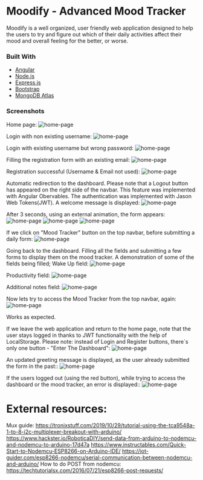# Moodify - Advanced Mood Tracker

Moodify is a well organized, user friendly web application designed to help
the users to try and figure out which of their daily activities affect their
mood and overall feeling for the better, or worse.

### Built With

* [Angular](https:angular.io)
* [Node.js](https://nodejs.org/en/)
* [Express.js](https://expressjs.com)
* [Bootstrap](https://getbootstrap.com)
* [MongoDB Atlas](https://www.mongodb.com/cloud/atlas/lp/try2?utm_source=google&utm_campaign=gs_emea_israel_search_core_brand_atlas_desktop&utm_term=mongodb%20cloud%20atlas&utm_medium=cpc_paid_search&utm_ad=e&utm_ad_campaign_id=12212624530&gclid=Cj0KCQjwl_SHBhCQARIsAFIFRVVVlDfqyl_5t30ElLdyYdqecMfTO_dO6Vxltgi79jkgfdO0NL7I0ZkaAlymEALw_wcB)

### Screenshots
Home page:
![home-page](https://github.com/SherMish/Moodify/blob/master/client/src/assets/screenshots/main.jpg?raw=true)

Login with non existing username:
![home-page](https://github.com/SherMish/Moodify/blob/master/client/src/assets/screenshots/user%20could%20not%20be%20found.jpg?raw=true)

Login with existing username but wrong password:
![home-page](https://github.com/SherMish/Moodify/blob/master/client/src/assets/screenshots/wrong%20pass.jpg?raw=true)

Filling the registration form with an existing email:
![home-page](https://github.com/SherMish/Moodify/blob/master/client/src/assets/screenshots/existing%20email.jpg?raw=true)

Registration successful (Username & Email not used):
![home-page](https://github.com/SherMish/Moodify/blob/master/client/src/assets/screenshots/new%20account%20alert.jpg?raw=true)

Automatic redirection to the dashboard. Please note that a Logout button has appeared on the right side
of the navbar. This feature was implemented with Angular Obervables. The authentication was implemented 
with Jason Web Tokens(JWT). A welcome message is displayed:
![home-page](https://github.com/SherMish/Moodify/blob/master/client/src/assets/screenshots/greeting%20msg.jpg?raw=true)

After 3 seconds, using an external animation, the form appears:
![home-page](https://github.com/SherMish/Moodify/blob/master/client/src/assets/screenshots/form%201.jpg?raw=true)
![home-page](https://github.com/SherMish/Moodify/blob/master/client/src/assets/screenshots/form%202.jpg?raw=true)
![home-page](https://github.com/SherMish/Moodify/blob/master/client/src/assets/screenshots/form%203.jpg?raw=true)

If we click on "Mood Tracker" button on the top navbar, before submitting a daily form:
![home-page](https://github.com/SherMish/Moodify/blob/master/client/src/assets/screenshots/empty%20mood%20tracker.jpg?raw=true)

Going back to the dashboard. Filling all the fields and submitting a few forms to display them on the mood tracker.
A demonstration of some of the fields being filled;
Wake Up field:
![home-page](https://github.com/SherMish/Moodify/blob/master/client/src/assets/screenshots/form%20demonstration%201.jpg?raw=true)

Productivity field:
![home-page](https://github.com/SherMish/Moodify/blob/master/client/src/assets/screenshots/form%20demonstration%202.jpg?raw=true)

Additional notes field:
![home-page](https://github.com/SherMish/Moodify/blob/master/client/src/assets/screenshots/form%20demonstration%203.jpg?raw=true)

Now lets try to access the Mood Tracker from the top navbar, again:
![home-page](https://github.com/SherMish/Moodify/blob/master/client/src/assets/screenshots/functioning%20mood%20tracker.jpg?raw=true)

Works as expected.

If we leave the web application and return to the home page, note that the user stays logged in thanks to JWT functionality with the help of LocalStorage. Please note: instead of Login and Register buttons, there`s only one button - "Enter The Dashboard":
![home-page](https://github.com/SherMish/Moodify/blob/master/client/src/assets/screenshots/enter%20the%20dashboard.jpg?raw=true)

An updated greeting message is displayed, as the user already submitted the form in the past::
![home-page](https://github.com/SherMish/Moodify/blob/master/client/src/assets/screenshots/greeting%20msg%202%20existing%20entries.jpg?raw=true)

If the users logged out (using the red button), while trying to access the dashboard or the mood tracker, an error is displayed::
![home-page](https://github.com/SherMish/Moodify/blob/master/client/src/assets/screenshots/not%20auth%20to%20be%20here.jpg)




# External resources:
Mux guide: https://tronixstuff.com/2019/10/29/tutorial-using-the-tca9548a-1-to-8-i2c-multiplexer-breakout-with-arduino/
https://www.hackster.io/RoboticaDIY/send-data-from-arduino-to-nodemcu-and-nodemcu-to-arduino-17d47a
https://www.instructables.com/Quick-Start-to-Nodemcu-ESP8266-on-Arduino-IDE/
https://iot-guider.com/esp8266-nodemcu/serial-communication-between-nodemcu-and-arduino/
How to do POST from nodemcu: https://techtutorialsx.com/2016/07/21/esp8266-post-requests/


